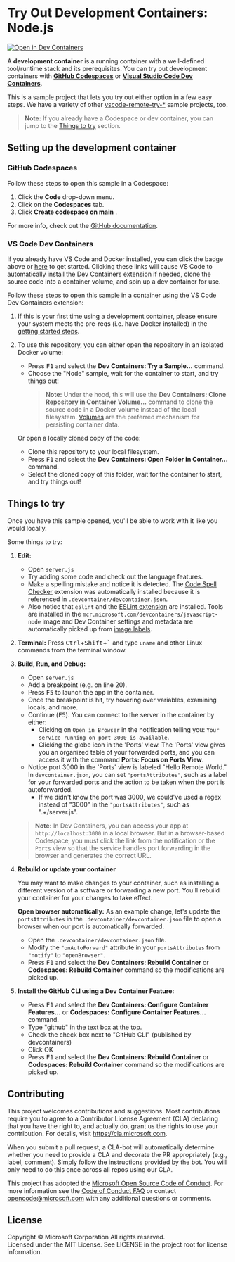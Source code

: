# Try Out Development Containers: Node.js

[![Open in Dev Containers](https://img.shields.io/static/v1?label=Dev%20Containers&message=Open&color=blue&logo=visualstudiocode)](https://vscode.dev/redirect?url=vscode://ms-vscode-remote.remote-containers/cloneInVolume?url=https://github.com/microsoft/vscode-remote-try-node)

A **development container** is a running container with a well-defined
tool/runtime stack and its prerequisites. You can try out development containers
with **[GitHub Codespaces](https://github.com/features/codespaces)** or
**[Visual Studio Code Dev Containers](https://aka.ms/vscode-remote/containers)**.

This is a sample project that lets you try out either option in a few easy
steps. We have a variety of other
[vscode-remote-try-\*](https://github.com/search?q=org%3Amicrosoft+vscode-remote-try-&type=Repositories)
sample projects, too.

> **Note:** If you already have a Codespace or dev container, you can jump to
> the [Things to try](#things-to-try) section.

## Setting up the development container

### GitHub Codespaces

Follow these steps to open this sample in a Codespace:

1. Click the **Code** drop-down menu.
2. Click on the **Codespaces** tab.
3. Click **Create codespace on main** .

For more info, check out the
[GitHub documentation](https://docs.github.com/en/free-pro-team@latest/github/developing-online-with-codespaces/creating-a-codespace#creating-a-codespace).

### VS Code Dev Containers

If you already have VS Code and Docker installed, you can click the badge above
or
[here](https://vscode.dev/redirect?url=vscode://ms-vscode-remote.remote-containers/cloneInVolume?url=https://github.com/microsoft/vscode-remote-try-node)
to get started. Clicking these links will cause VS Code to automatically install
the Dev Containers extension if needed, clone the source code into a container
volume, and spin up a dev container for use.

Follow these steps to open this sample in a container using the VS Code Dev
Containers extension:

1. If this is your first time using a development container, please ensure your
   system meets the pre-reqs (i.e. have Docker installed) in the
   [getting started steps](https://aka.ms/vscode-remote/containers/getting-started).

2. To use this repository, you can either open the repository in an isolated
   Docker volume:

    - Press <kbd>F1</kbd> and select the **Dev Containers: Try a Sample...**
      command.
    - Choose the "Node" sample, wait for the container to start, and try things
      out!
        > **Note:** Under the hood, this will use the **Dev Containers: Clone
        > Repository in Container Volume...** command to clone the source code
        > in a Docker volume instead of the local filesystem.
        > [Volumes](https://docs.docker.com/storage/volumes/) are the preferred
        > mechanism for persisting container data.

    Or open a locally cloned copy of the code:

    - Clone this repository to your local filesystem.
    - Press <kbd>F1</kbd> and select the **Dev Containers: Open Folder in
      Container...** command.
    - Select the cloned copy of this folder, wait for the container to start,
      and try things out!

## Things to try

Once you have this sample opened, you'll be able to work with it like you would
locally.

Some things to try:

1. **Edit:**

    - Open `server.js`
    - Try adding some code and check out the language features.
    - Make a spelling mistake and notice it is detected. The
      [Code Spell Checker](https://marketplace.visualstudio.com/items?itemName=streetsidesoftware.code-spell-checker)
      extension was automatically installed because it is referenced in
      `.devcontainer/devcontainer.json`.
    - Also notice that `eslint` and the
      [ESLint extension](https://marketplace.visualstudio.com/items?itemName=dbaeumer.vscode-eslint)
      are installed. Tools are installed in the
      `mcr.microsoft.com/devcontainers/javascript-node` image and Dev Container
      settings and metadata are automatically picked up from
      [image labels](https://containers.dev/implementors/reference/#labels).

2. **Terminal:** Press <kbd>Ctrl</kbd>+<kbd>Shift</kbd>+<kbd>\`</kbd> and type
   `uname` and other Linux commands from the terminal window.
3. **Build, Run, and Debug:**

    - Open `server.js`
    - Add a breakpoint (e.g. on line 20).
    - Press <kbd>F5</kbd> to launch the app in the container.
    - Once the breakpoint is hit, try hovering over variables, examining locals,
      and more.
    - Continue (<kbd>F5</kbd>). You can connect to the server in the container
      by either:
        - Clicking on `Open in Browser` in the notification telling you:
          `Your service running on port 3000 is available`.
        - Clicking the globe icon in the 'Ports' view. The 'Ports' view gives
          you an organized table of your forwarded ports, and you can access it
          with the command **Ports: Focus on Ports View**.
    - Notice port 3000 in the 'Ports' view is labeled "Hello Remote World." In
      `devcontainer.json`, you can set `"portsAttributes"`, such as a label for
      your forwarded ports and the action to be taken when the port is
      autoforwarded.
        - If we didn't know the port was 3000, we could've used a regex instead
          of "3000" in the `"portsAttributes"`, such as ".+/server.js".

    > **Note:** In Dev Containers, you can access your app at
    > `http://localhost:3000` in a local browser. But in a browser-based
    > Codespace, you must click the link from the notification or the `Ports`
    > view so that the service handles port forwarding in the browser and
    > generates the correct URL.

4. **Rebuild or update your container**

    You may want to make changes to your container, such as installing a
    different version of a software or forwarding a new port. You'll rebuild
    your container for your changes to take effect.

    **Open browser automatically:** As an example change, let's update the
    `portsAttributes` in the `.devcontainer/devcontainer.json` file to open a
    browser when our port is automatically forwarded.

    - Open the `.devcontainer/devcontainer.json` file.
    - Modify the `"onAutoForward"` attribute in your `portsAttributes` from
      `"notify"` to `"openBrowser"`.
    - Press <kbd>F1</kbd> and select the **Dev Containers: Rebuild Container**
      or **Codespaces: Rebuild Container** command so the modifications are
      picked up.

5. **Install the GitHub CLI using a Dev Container Feature:**
    - Press <kbd>F1</kbd> and select the **Dev Containers: Configure Container
      Features...** or **Codespaces: Configure Container Features...** command.
    - Type "github" in the text box at the top.
    - Check the check box next to "GitHub CLI" (published by devcontainers)
    - Click OK
    - Press <kbd>F1</kbd> and select the **Dev Containers: Rebuild Container**
      or **Codespaces: Rebuild Container** command so the modifications are
      picked up.

## Contributing

This project welcomes contributions and suggestions. Most contributions require
you to agree to a Contributor License Agreement (CLA) declaring that you have
the right to, and actually do, grant us the rights to use your contribution. For
details, visit https://cla.microsoft.com.

When you submit a pull request, a CLA-bot will automatically determine whether
you need to provide a CLA and decorate the PR appropriately (e.g., label,
comment). Simply follow the instructions provided by the bot. You will only need
to do this once across all repos using our CLA.

This project has adopted the
[Microsoft Open Source Code of Conduct](https://opensource.microsoft.com/codeofconduct/).
For more information see the
[Code of Conduct FAQ](https://opensource.microsoft.com/codeofconduct/faq/) or
contact [opencode@microsoft.com](mailto:opencode@microsoft.com) with any
additional questions or comments.

## License

Copyright © Microsoft Corporation All rights reserved.<br /> Licensed under the
MIT License. See LICENSE in the project root for license information.
